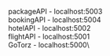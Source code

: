 packageAPI - localhost:5003\
bookingAPI - localhost:5004\
hotelAPI - localhost:5002\
flightAPI - localhost:5001\
GoTorz - localhost:5000\
